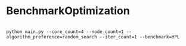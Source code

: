 # BenchmarkOptimization

```shell

python main.py --core_count=4 --node_count=1 --algorithm_preference=random_search --iter_count=1 --benchmark=HPL

```